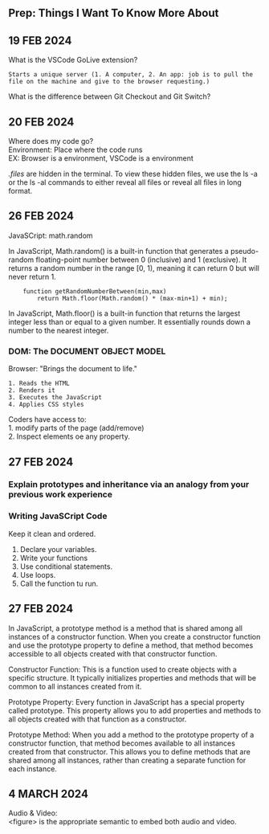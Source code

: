 ## Prep: Things I Want To Know More About

## 19 FEB 2024  

What is the VSCode GoLive extension?  

    Starts a unique server (1. A computer, 2. An app: job is to pull the file on the machine and give to the browser requesting.)  
  
What is the difference between Git Checkout and Git Switch?

## 20 FEB 2024  

Where does my code go?  
Environment: Place where the code runs  
EX: Browser is a environment, VSCode is a environment

*.files* are hidden in the terminal. To view these hidden files, we use the ls -a or the ls -al commands to either reveal all files or reveal all files in long format.  
  
## 26 FEB 2024  

JavaSCript: math.random  

In JavaScript, Math.random() is a built-in function that generates a pseudo-random floating-point number between 0 (inclusive) and 1 (exclusive). It returns a random number in the range \[0, 1), meaning it can return 0 but will never return 1.

        function getRandomNumberBetween(min,max)
            return Math.floor(Math.random() * (max-min+1) + min);

In JavaScript, Math.floor() is a built-in function that returns the largest integer less than or equal to a given number. It essentially rounds down a number to the nearest integer.

### DOM: The DOCUMENT OBJECT MODEL  

Browser: "Brings the document to life."

    1. Reads the HTML
    2. Renders it
    3. Executes the JavaScript
    4. Applies CSS styles  

Coders have access to:  
    1. modify parts of the page (add/remove)  
    2. Inspect elements oe any property.
  
## 27 FEB 2024  

### Explain prototypes and inheritance via an analogy from your previous work experience

### Writing JavaSCript Code

Keep it clean and ordered.

 1. Declare your variables.  
 2. Write your functions
 3. Use conditional statements.
 4. Use loops.
 5. Call the function tu run.
  
## 27 FEB 2024

In JavaScript, a prototype method is a method that is shared among all instances of a constructor function. When you create a constructor function and use the prototype property to define a method, that method becomes accessible to all objects created with that constructor function.

Constructor Function: This is a function used to create objects with a specific structure. It typically initializes properties and methods that will be common to all instances created from it.

Prototype Property: Every function in JavaScript has a special property called prototype. This property allows you to add properties and methods to all objects created with that function as a constructor.

Prototype Method: When you add a method to the prototype property of a constructor function, that method becomes available to all instances created from that constructor. This allows you to define methods that are shared among all instances, rather than creating a separate function for each instance.

## 4 MARCH 2024  

Audio & Video:  
\<figure> is the appropriate semantic to embed both audio and video.  
